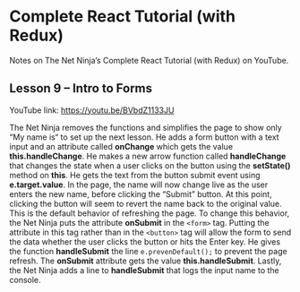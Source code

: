# Complete React Tutorial (with Redux)

Notes on The Net Ninja’s Complete React Tutorial (with Redux) on YouTube.

## Lesson 9 – Intro to Forms

YouTube link: https://youtu.be/BVbdZ1133JU

The Net Ninja removes the functions and simplifies the page to show only “My name is“ to set up the next lesson. He adds a form button with a text input and an attribute called __onChange__ which gets the value __this.handleChange__. He makes a new arrow function called __handleChange__ that changes the state when a user clicks on the button using the __setState()__ method on __this__. He gets the text from the button submit event using __e.target.value__. In the page, the name will now change live as the user enters the new name, before clicking the “Submit” button. At this point, clicking the button will seem to revert the name back to the original value. This is the default behavior of refreshing the page. To change this behavior, the Net Ninja puts the attribute __onSubmit__ in the `<form>` tag. Putting the attribute in this tag rather than in the `<button>` tag will allow the form to send the data whether the user clicks the button or hits the Enter key. He gives the function __handleSubmit__ the line `e.prevenDefault();` to prevent the page refresh. The __onSubmit__ attribute gets the value __this.handleSubmit__. Lastly, the Net Ninja adds a line to __handleSubmit__ that logs the input name to the console.